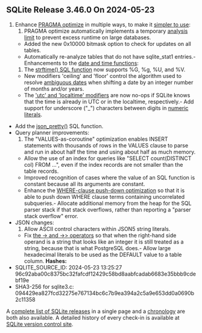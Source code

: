 ## SQLite Release 3\.46\.0 On 2024\-05\-23

1. Enhance [PRAGMA optimize](../pragma.html#pragma_optimize) in multiple ways, to make it
 [simpler to use](../lang_analyze.html#pragopt):
	1. PRAGMA optimize automatically implements a temporary
	 [analysis limit](../pragma.html#pragma_analysis_limit) to prevent excess runtime
	 on large databases.
	 - Added the new 0x10000 bitmask option to check for updates on all tables.
	 - Automatically re\-analyze tables that do not have sqlite\_stat1 entries.- Enhancements to the [date and time functions](../lang_datefunc.html):
	1. The [strftime() SQL function](../lang_datefunc.html#strftm) now supports %G, %g, %U, and %V.
	 - New modifiers 'ceiling' and 'floor' control the algorithm used to
	 resolve [ambiguous dates](../lang_datefunc.html#dtambg) when shifting a date by an integer number
	 of months and/or years.
	 - The ['utc' and 'localtime' modifiers](../lang_datefunc.html#localtime) are now no\-ops if SQLite knows
	 that the time is already in UTC or in the localtime, respectively.- Add support for underscore ("\_") characters between digits in
 [numeric literals](../lang_expr.html#litvalue).
- Add the [json\_pretty()](../json1.html#jpretty) SQL function.
- Query planner improvements:
	1. The "VALUES\-as\-coroutine" optimization enables INSERT statements with 
	 thousands of rows in the VALUES clause to parse and run in about half
	 the time and using about half as much memory.
	 - Allow the use of an index for queries like "SELECT count(DISTINCT col) FROM ...",
	 even if the index records are not smaller than the table records.
	 - Improved recognition of cases where the value of an SQL function is
	 constant because all its arguments are constant.
	 - Enhance the [WHERE\-clause push\-down optimization](../optoverview.html#pushdown) so that it is able to
	 push down WHERE clause terms containing uncorrelated subqueries.- Allocate additional memory from the heap for the SQL parser stack if
 that stack overflows, rather than reporting a "parser stack overflow" error.
- JSON changes:
	1. Allow ASCII control characters within JSON5 string literals.
	 - Fix [the \-\> and \-\>\> operators](../json1.html#jptr) so that when the right\-hand side operand is a string
	 that looks like an integer it is still treated as a string, because that is what
	 PostgreSQL does.- Allow large hexadecimal literals to be used as the DEFAULT value to a table column.
**Hashes:**
- SQLITE\_SOURCE\_ID: 2024\-05\-23 13:25:27 96c92aba00c8375bc32fafcdf12429c58bd8aabfcadab6683e35bbb9cdebf19e
- SHA3\-256 for sqlite3\.c: 094429ea827fcd32275e767134bc6c7b9ea394a2c5a9e653dd0a0690b2c11358



A [complete list of SQLite releases](../changes.html)
 in a single page and a [chronology](../chronology.html) are both also available.
 A detailed history of every
 check\-in is available at
 [SQLite version control site](https://www.sqlite.org/src/timeline).


